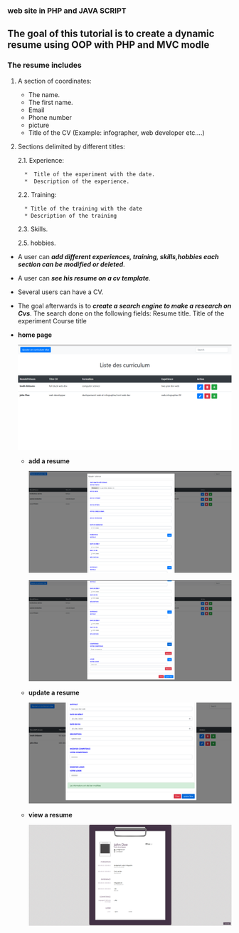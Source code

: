 ### web site in PHP and JAVA SCRIPT  
## The goal of this tutorial is to create a dynamic resume using OOP with PHP and MVC modle

### The resume includes
1. A section of coordinates:
    * The name.
    * The first name.
    * Email
    * Phone number
    * picture
    * Title of the CV (Example: infographer, web developer etc….)
 
 2. Sections delimited by different titles:
 
    2.1. Experience:
    
          *  Title of the experiment with the date.
          *  Description of the experience.

     2.2. Training:
     
          * Title of the training with the date
          * Description of the training

     2.3. Skills.

     2.5. hobbies. 

 * A user can ___add different experiences, training, skills,hobbies
  each section can be modified or deleted___.
  
 * A user can ___see his resume on a cv template___.
 
 * Several users can have a CV.
  
  * The goal afterwards is to ___create a search engine to make a
    research on Cvs___. The search done on the following fields:
    Resume title.
    Title of the experiment
    Course title
* __home page__ 
   
     ![home page design](https://github.com/ibtissembdh/add-a-resume/blob/master/cv/screenshots/1.PNG)
   
   * __add a resume__ 
   
       ![add a resume](https://github.com/ibtissembdh/add-a-resume/blob/master/cv/screenshots/5.PNG)
       
       ![add a resume](https://github.com/ibtissembdh/add-a-resume/blob/master/cv/screenshots/7.PNG)
   
   * __update a resume__ 
    
       ![update a resume](https://github.com/ibtissembdh/add-a-resume/blob/master/cv/screenshots/update.PNG)
   
   * __view a resume__ 
   
       ![resume template](https://github.com/ibtissembdh/add-a-resume/blob/master/cv/screenshots/8.PNG)
   

